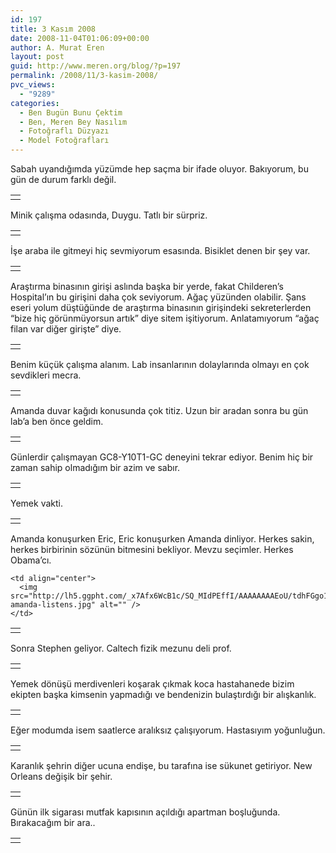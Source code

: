 ```yaml
---
id: 197
title: 3 Kasım 2008
date: 2008-11-04T01:06:09+00:00
author: A. Murat Eren
layout: post
guid: http://www.meren.org/blog/?p=197
permalink: /2008/11/3-kasim-2008/
pvc_views:
  - "9289"
categories:
  - Ben Bugün Bunu Çektim
  - Ben, Meren Bey Nasılım
  - Fotoğraflı Düzyazı
  - Model Fotoğrafları
---
```

Sabah uyandığımda yüzümde hep saçma bir ifade oluyor. Bakıyorum, bu gün de durum farklı değil.

<table border="0" width="100%">
  <tr>
    <td align="center">
      <img src="http://lh3.ggpht.com/_x7Afx6WcB1c/SQ_MAEOrX2I/AAAAAAAAEnM/Oi2iyRZp3b4/s800/01-woke-up.jpg" alt="" />
    </td>
  </tr>
</table>

Minik çalışma odasında, Duygu. Tatlı bir sürpriz.

<table border="0" width="100%">
  <tr>
    <td align="center">
      <img src="http://lh4.ggpht.com/_x7Afx6WcB1c/SQ_MABKMGNI/AAAAAAAAEnU/_RB-8lecocQ/s800/02-duygu.jpg" alt="" />
    </td>
  </tr>
</table>

İşe araba ile gitmeyi hiç sevmiyorum esasında. Bisiklet denen bir şey var.

<table border="0" width="100%">
  <tr>
    <td align="center">
      <img src="http://lh5.ggpht.com/_x7Afx6WcB1c/SQ_MAbacrkI/AAAAAAAAEnc/vbKaQBkP0Mo/s800/03-drove.jpg" alt="" />
    </td>
  </tr>
</table>

Araştırma binasının girişi aslında başka bir yerde, fakat Childeren&#8217;s Hospital&#8217;ın bu girişini daha çok seviyorum. Ağaç yüzünden olabilir. Şans eseri yolum düştüğünde de araştırma binasının girişindeki sekreterlerden &#8220;bize hiç görünmüyorsun artık&#8221; diye sitem işitiyorum. Anlatamıyorum &#8220;ağaç filan var diğer girişte&#8221; diye.

<table border="0" width="100%">
  <tr>
    <td align="center">
      <img src="http://lh6.ggpht.com/_x7Afx6WcB1c/SQ_MAWQFu9I/AAAAAAAAEnk/sPcuJ_bRfak/s800/04-chnola.jpg" alt="" />
    </td>
  </tr>
</table>

Benim küçük çalışma alanım. Lab insanlarının dolaylarında olmayı en çok sevdikleri mecra.

<table border="0" width="100%">
  <tr>
    <td align="center">
      <img src="http://lh4.ggpht.com/_x7Afx6WcB1c/SQ_MAm7arRI/AAAAAAAAEns/iggVFhBExmM/s800/05-workspace.jpg" alt="" />
    </td>
  </tr>
</table>

Amanda duvar kağıdı konusunda çok titiz. Uzun bir aradan sonra bu gün lab&#8217;a ben önce geldim.

<table border="0" width="100%">
  <tr>
    <td align="center">
      <img src="http://lh5.ggpht.com/_x7Afx6WcB1c/SQ_MHW28TDI/AAAAAAAAEn0/_IYXOm2bbvA/s800/06-amanda.jpg" alt="" />
    </td>
  </tr>
</table>

Günlerdir çalışmayan GC8-Y10T1-GC deneyini tekrar ediyor. Benim hiç bir zaman sahip olmadığım bir azim ve sabır.

<table border="0" width="100%">
  <tr>
    <td align="center">
      <img src="http://lh5.ggpht.com/_x7Afx6WcB1c/SQ_MHthj-_I/AAAAAAAAEn8/PNSbka8fgQI/s800/07-workin.jpg" alt="" />
    </td>
  </tr>
</table>

Yemek vakti.

<table border="0" width="100%">
  <tr>
    <td align="center">
      <img src="http://lh3.ggpht.com/_x7Afx6WcB1c/SQ_MHphdZvI/AAAAAAAAEoE/2SG1-0jWtJI/s800/08-cafeteria.jpg" alt="" />
    </td>
  </tr>
</table>

Amanda konuşurken Eric, Eric konuşurken Amanda dinliyor. Herkes sakin, herkes birbirinin sözünün bitmesini bekliyor. Mevzu seçimler. Herkes Obama&#8217;cı.

<table border="0" width="100%">
  <tr>
    <td align="center">
      <img src="http://lh6.ggpht.com/_x7Afx6WcB1c/SQ_MH1aHckI/AAAAAAAAEoM/sZmG3qi6Ac0/s400/09-eric-listens.jpg" alt="" />
    </td>
    
    <td align="center">
      <img src="http://lh5.ggpht.com/_x7Afx6WcB1c/SQ_MIdPEffI/AAAAAAAAEoU/tdhFGgo1PM0/s400/10-amanda-listens.jpg" alt="" />
    </td>
  </tr>
</table>

Sonra Stephen geliyor. Caltech fizik mezunu deli prof.

<table border="0" width="100%">
  <tr>
    <td align="center">
      <img src="http://lh5.ggpht.com/_x7Afx6WcB1c/SQ_MQKxVkjI/AAAAAAAAEog/nENnu8I0q2I/s800/11-stephen.jpg" alt="" />
    </td>
  </tr>
</table>

Yemek dönüşü merdivenleri koşarak çıkmak koca hastahanede bizim ekipten başka kimsenin yapmadığı ve bendenizin bulaştırdığı bir alışkanlık.

<table border="0" width="100%">
  <tr>
    <td align="center">
      <img src="http://lh5.ggpht.com/_x7Afx6WcB1c/SQ_MQXlgMrI/AAAAAAAAEoo/iWEY-hoNpO4/s800/12-stairs.jpg" alt="" />
    </td>
  </tr>
</table>

Eğer modumda isem saatlerce aralıksız çalışıyorum. Hastasıyım yoğunluğun.

<table border="0" width="100%">
  <tr>
    <td align="center">
      <img src="http://lh3.ggpht.com/_x7Afx6WcB1c/SQ_MQou90tI/AAAAAAAAEow/z7ObE8c8q7Y/s800/13-workin-even-more.jpg" alt="" />
    </td>
  </tr>
</table>

Karanlık şehrin diğer ucuna endişe, bu tarafına ise sükunet getiriyor. New Orleans değişik bir şehir.

<table border="0" width="100%">
  <tr>
    <td align="center">
      <img src="http://lh3.ggpht.com/_x7Afx6WcB1c/SQ_MQoHRvHI/AAAAAAAAEo4/6S_84C2AGOU/s800/14-going-back.jpg" alt="" />
    </td>
  </tr>
</table>

Günün ilk sigarası mutfak kapısının açıldığı apartman boşluğunda. Bırakacağım bir ara..

<table border="0" width="100%">
  <tr>
    <td align="center">
      <img src="http://lh4.ggpht.com/_x7Afx6WcB1c/SQ_MQ_OBcrI/AAAAAAAAEpA/xxWc-LsjC7I/s800/15-smoke.jpg" alt="" />
    </td>
  </tr>
</table>